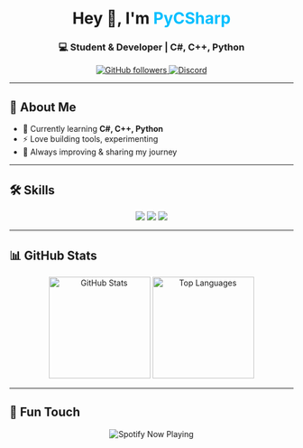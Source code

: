 <h1 align="center">Hey 👋, I'm <span style="color:#00BFFF">PyCSharp</span></h1>
<h3 align="center">💻 Student & Developer | C#, C++, Python</h3>

<p align="center">
  <a href="https://github.com/PyCSharp">
    <img src="https://img.shields.io/github/followers/PyCSharp?label=Follow&style=social" alt="GitHub followers">
  </a>
  <a href="https://discord.com/users/1389894085862490152">
    <img src="https://img.shields.io/badge/Discord-Online-5865F2?style=flat&logo=discord&logoColor=white" alt="Discord">
  </a>
</p>

---

## 🚀 About Me
- 🌱 Currently learning **C#, C++, Python**
- ⚡ Love building tools, experimenting
- 🎯 Always improving & sharing my journey

---

## 🛠️ Skills
<p align="center">
  <img src="https://img.shields.io/badge/C%23-239120?style=for-the-badge&logo=c-sharp&logoColor=white">
  <img src="https://img.shields.io/badge/C++-00599C?style=for-the-badge&logo=c%2B%2B&logoColor=white">
  <img src="https://img.shields.io/badge/Python-3670A0?style=for-the-badge&logo=python&logoColor=ffdd54">
</p>

---

## 📊 GitHub Stats
<p align="center">
  <img src="https://github-readme-stats.vercel.app/api?username=PyCSharp&show_icons=true&theme=tokyonight&hide_border=true" alt="GitHub Stats" height="180"/>
  <img src="https://github-readme-stats.vercel.app/api/top-langs/?username=PyCSharp&layout=compact&theme=tokyonight&hide_border=true" alt="Top Languages" height="180"/>
</p>

---

## 🎵 Fun Touch
<p align="center">
  <img src="https://spotify-github-profile.vercel.app/api/view?uid=your_spotify_id&cover_image=true&theme=novatorem" alt="Spotify Now Playing"/>
</p>
